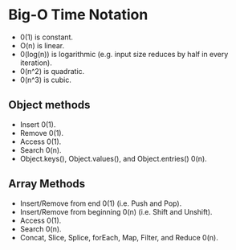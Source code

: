 # Big-O Time Notation

- 0(1) is constant.
- O(n) is linear.
- 0(log(n)) is logarithmic (e.g. input size reduces by half in every iteration).
- 0(n^2) is quadratic.
- 0(n^3) is cubic.

## Object methods

- Insert 0(1).
- Remove 0(1).
- Access 0(1).
- Search 0(n).
- Object.keys(), Object.values(), and Object.entries() 0(n).

## Array Methods

- Insert/Remove from end 0(1) (i.e. Push and Pop).
- Insert/Remove from beginning 0(n) (i.e. Shift and Unshift).
- Access 0(1).
- Search 0(n).
- Concat, Slice, Splice, forEach, Map, Filter, and Reduce 0(n).
